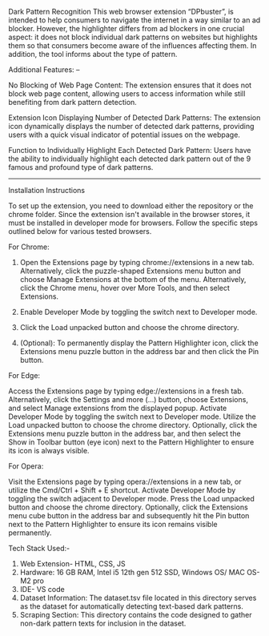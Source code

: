 Dark Pattern Recognition
This web browser extension “DPbuster”, is intended to help consumers to navigate the internet in a way similar to an ad blocker. However, the highlighter differs from ad blockers in one crucial aspect: it does not block individual dark patterns on websites but highlights them so that consumers become aware of the influences affecting them. In addition, the tool informs about the type of pattern.

Additional Features: –

No Blocking of Web Page Content: The extension ensures that it does not block web page content, allowing users to access information while still benefiting from dark pattern detection.

Extension Icon Displaying Number of Detected Dark Patterns: The extension icon dynamically displays the number of detected dark patterns, providing users with a quick visual indicator of potential issues on the webpage.

Function to Individually Highlight Each Detected Dark Pattern: Users have the ability to individually highlight each detected dark pattern out of the 9 famous and profound type of dark patterns.

---

Installation Instructions

To set up the extension, you need to download either the repository or the chrome folder. Since the extension isn't available in the browser stores, it must be installed in developer mode for browsers. Follow the specific steps outlined below for various tested browsers.

For Chrome:

1. Open the Extensions page by typing chrome://extensions in a new tab.
   Alternatively, click the puzzle-shaped Extensions menu button and choose Manage Extensions at the bottom of the menu.
   Alternatively, click the Chrome menu, hover over More Tools, and then select Extensions.

2. Enable Developer Mode by toggling the switch next to Developer mode.

3. Click the Load unpacked button and choose the chrome directory.

4. (Optional): To permanently display the Pattern Highlighter icon, click the Extensions menu puzzle button in the address bar and then click the Pin button.

For Edge:

Access the Extensions page by typing edge://extensions in a fresh tab. Alternatively, click the Settings and more (...) button, choose Extensions, and select Manage extensions from the displayed popup. Activate Developer Mode by toggling the switch next to Developer mode. Utilize the Load unpacked button to choose the chrome directory. Optionally, click the Extensions menu puzzle button in the address bar, and then select the Show in Toolbar button (eye icon) next to the Pattern Highlighter to ensure its icon is always visible.

For Opera:

Visit the Extensions page by typing opera://extensions in a new tab, or utilize the Cmd/Ctrl + Shift + E shortcut. Activate Developer Mode by toggling the switch adjacent to Developer mode. Press the Load unpacked button and choose the chrome directory. Optionally, click the Extensions menu cube button in the address bar and subsequently hit the Pin button next to the Pattern Highlighter to ensure its icon remains visible permanently.

Tech Stack Used:-

1. Web Extension- HTML, CSS, JS
2. Hardware: 16 GB RAM, Intel i5 12th gen 512 SSD, Windows OS/ MAC OS- M2 pro
3. IDE- VS code
4. Dataset Information: The dataset.tsv file located in this directory serves as the dataset for automatically detecting text-based dark patterns.
5. Scraping Section: This directory contains the code designed to gather non-dark pattern texts for inclusion in the dataset.
